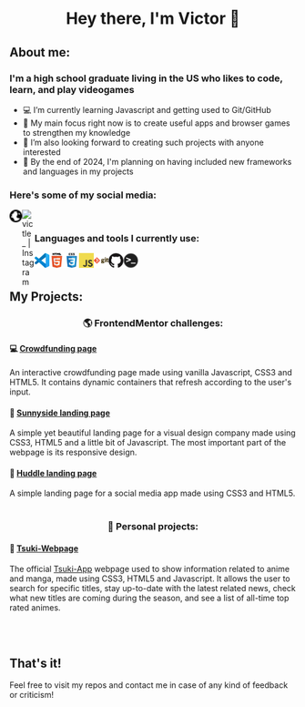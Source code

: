 <h1 align='center'>Hey there, I'm Victor 👋</h1>

## About me:

### I'm a high school graduate living in the US who likes to code, learn, and play videogames 

- 💻 I’m currently learning Javascript and getting used to Git/GitHub
- 🧭 My main focus right now is to create useful apps and browser games to strengthen my knowledge
- 👯 I’m also looking forward to creating such projects with anyone interested
- 📅 By the end of 2024, I'm planning on having included new frameworks and languages in my projects

### Here's some of my social media:

[<img align="left" alt="victle2003" width="22px" src="https://raw.githubusercontent.com/iconic/open-iconic/master/svg/globe.svg" />][profile]

[<img align="left" alt="victle_ | Instagram" width="22px" src="https://cdn.jsdelivr.net/npm/simple-icons@v3/icons/instagram.svg" />][instagram]

<br />

### Languages and tools I currently use:

<img align="left" alt="Visual Studio Code" width="26px" src="https://raw.githubusercontent.com/github/explore/80688e429a7d4ef2fca1e82350fe8e3517d3494d/topics/visual-studio-code/visual-studio-code.png" />
<img align="left" alt="HTML5" width="26px" src="https://raw.githubusercontent.com/github/explore/80688e429a7d4ef2fca1e82350fe8e3517d3494d/topics/html/html.png" />
<img align="left" alt="CSS3" width="26px" src="https://raw.githubusercontent.com/github/explore/80688e429a7d4ef2fca1e82350fe8e3517d3494d/topics/css/css.png" />
<img align="left" alt="JavaScript" width="26px" src="https://raw.githubusercontent.com/github/explore/80688e429a7d4ef2fca1e82350fe8e3517d3494d/topics/javascript/javascript.png" />
<img align="left" alt="Git" width="26px" src="https://raw.githubusercontent.com/github/explore/80688e429a7d4ef2fca1e82350fe8e3517d3494d/topics/git/git.png" />
<img align="left" alt="GitHub" width="26px" src="https://raw.githubusercontent.com/github/explore/78df643247d429f6cc873026c0622819ad797942/topics/github/github.png" />
<img align="left" alt="Terminal" width="26px" src="https://raw.githubusercontent.com/github/explore/80688e429a7d4ef2fca1e82350fe8e3517d3494d/topics/terminal/terminal.png" />

<br />
<br />

## My Projects:

<h3 align='center'>🌎 FrontendMentor challenges:</h3>

#### 💻 [Crowdfunding page][crowdfundingpage]
An interactive crowdfunding page made using vanilla Javascript, CSS3 and HTML5. It contains dynamic containers that refresh according to the user's input.
#### 🍊 [Sunnyside landing page][sunnysidepage]
A simple yet beautiful landing page for a visual design company made using CSS3, HTML5 and a little bit of Javascript. The most important part of the webpage is its responsive design.
#### 💭 [Huddle landing page][huddlepage]
A simple landing page for a social media app made using CSS3 and HTML5.
<br />
<br />

<h3 align='center'> 📝 Personal projects:</h3>

#### 📕 [Tsuki-Webpage][tsukipage]
The official [Tsuki-App][tsukiapp] webpage used to show information related to anime and manga, made using CSS3, HTML5 and Javascript. It allows the user to search for specific titles, stay up-to-date with the latest related news, check what new titles are coming during the season, and see a list of all-time top rated animes.

<br />
<br />

## That's it!

Feel free to visit my repos and contact me in case of any kind of feedback or criticism!

[profile]: https://github.com/victle2003
[instagram]: https://www.instagram.com/victor.leal7/

[crowdfundingpage]: https://victle2003.github.io/Crowdfunding-product-page/
[sunnysidepage]: https://victle2003.github.io/Sunnyside-landing-page/
[huddlepage]: https://victle2003.github.io/Huddle-landing-page/
[tsukipage]: https://tsukiapp.github.io/Tsuki-Webpage/

[tsukiapp]: https://github.com/Tsukiapp
                               
